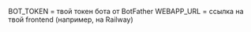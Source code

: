 BOT_TOKEN = твой токен бота от BotFather
WEBAPP_URL = ссылка на твой frontend (например, на Railway)
